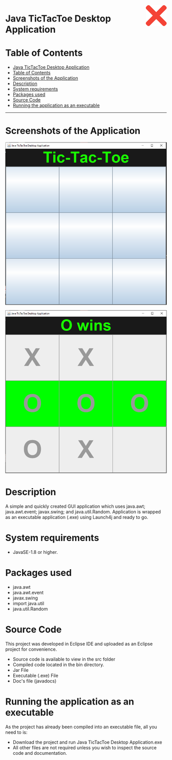 <img src="images/close.png" width="65" align="right" alt="Java Logo"></a>

# Java TicTacToe Desktop Application

# Table of Contents

- [Java TicTacToe Desktop Application](#java-tictactoe-desktop-application)
- [Table of Contents](#table-of-contents)
- [Screenshots of the Application](#screenshots-of-the-application)
- [Description](#description)
- [System requirements](#system-requirements)
- [Packages used](#packages-used)
- [Source Code](#source-code)
- [Running the application as an executable](#running-the-application-as-an-executable)

---

# Screenshots of the Application

<p align="center" >
 <img src="images/screencapture_1.PNG"  height="auto">
</p>
<p align="center" >
 <img src="images/screencapture_2.PNG"  height="auto">
</p>

# Description

A simple and quickly created GUI application which uses java.awt; java.awt.event; javax.swing; and java.util.Random.
Application is wrapped as an executable application (.exe) using Launch4j and ready to go.

# System requirements

- JavaSE-1.8 or higher.

# Packages used

- java.awt
- java.awt.event
- javax.swing
- import java.util
- java.util.Random

# Source Code

This project was developed in Eclipse IDE and uploaded as an Eclipse project for convenience.

- Source code is available to view in the src folder
- Compiled code located in the bin directory.
- Jar File
- Executable (.exe) File
- Doc's file (javadocs)

# Running the application as an executable

As the project has already been compiled into an executable file, all you need to is:

- Download the project and run Java TicTacToe Desktop Application.exe
- All other files are not required unless you wish to inspect the source code and documentation.
